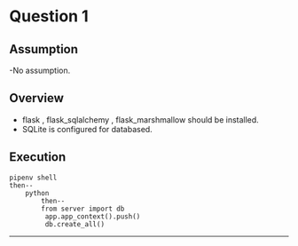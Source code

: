 
# Question 1

## Assumption
-No assumption.

## Overview 
- flask , flask_sqlalchemy , flask_marshmallow should be installed.
- SQLite is configured for databased.
## Execution 

```
pipenv shell
then--
	python
		then--
		from server import db
		 app.app_context().push()
		 db.create_all()
```

***